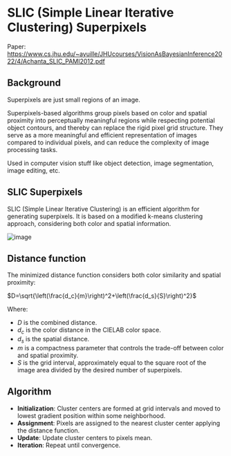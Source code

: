 # SLIC (Simple Linear Iterative Clustering) Superpixels

Paper: https://www.cs.jhu.edu/~ayuille/JHUcourses/VisionAsBayesianInference2022/4/Achanta_SLIC_PAMI2012.pdf

## Background

Superpixels are just small regions of an image.

Superpixels-based algorithms group pixels based on color and spatial proximity into perceptually meaningful regions while respecting potential object contours, and thereby can replace the rigid pixel grid structure. They serve as a more meaningful and efficient representation of images compared to individual pixels, and can reduce the complexity of image processing tasks.

Used in computer vision stuff like object detection, image segmentation, image editing, etc.

## SLIC Superpixels
SLIC (Simple Linear Iterative Clustering) is an efficient algorithm for generating superpixels. It is based on a modified k-means clustering approach, considering both color and spatial information.

![image](https://github.com/milton-lopez/SLIC-Superpixels/assets/26948607/f435dca7-c974-453d-9d09-565bb0978b0a)

## Distance function

The minimized distance function considers both color similarity and spatial proximity:

$D=\sqrt{\left(\frac{d_c}{m}\right)^2+\left(\frac{d_s}{S}\right)^2}$

Where:
- $D$ is the combined distance.
- $d_c$ is the color distance in the CIELAB color space.
- $d_s$ is the spatial distance.
- $m$ is a compactness parameter that controls the trade-off between color and spatial proximity.
- $S$ is the grid interval, approximately equal to the square root of the image area divided by the desired number of superpixels.

## Algorithm

- **Initialization**: Cluster centers are formed at grid intervals and moved to lowest gradient position within some neighborhood.
- **Assignment**: Pixels are assigned to the nearest cluster center applying the distance function.
- **Update**: Update cluster centers to pixels mean.
- **Iteration**: Repeat until convergence.
